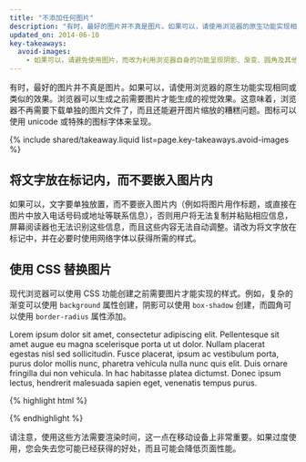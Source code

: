 ```yaml
---
title: "不添加任何图片"
description: "有时，最好的图片并不真是图片。如果可以，请使用浏览器的原生功能实现相同或类似的效果。"
updated_on: 2014-06-10
key-takeaways:
  avoid-images:
    - 如果可以，请避免使用图片，而改为利用浏览器自身的功能呈现阴影、渐变、圆角及其他效果。
---
```


<p class="intro">
  有时，最好的图片并不真是图片。如果可以，请使用浏览器的原生功能实现相同或类似的效果。浏览器可以生成之前需要图片才能生成的视觉效果。这意味着，浏览器不再需要下载单独的图片文件了，而且还能避开图片缩放的糟糕问题。图标可以使用 unicode 或特殊的图标字体来呈现。
</p>





{% include shared/takeaway.liquid list=page.key-takeaways.avoid-images %}

## 将文字放在标记内，而不要嵌入图片内

如果可以，文字要单独放置，而不要嵌入图片内（例如将图片用作标题，或直接在图片中放入电话号码或地址等联系信息），否则用户将无法复制并粘贴相应信息，屏幕阅读器也无法识别这些信息，而且这些内容无法自动调整。请改为将文字放在标记中，并在必要时使用网络字体以获得所需的样式。

## 使用 CSS 替换图片

现代浏览器可以使用 CSS 功能创建之前需要图片才能实现的样式。例如，复杂的渐变可以使用 <code>background</code> 属性创建，阴影可以使用 <code>box-shadow</code> 创建，而圆角可以使用 <code>border-radius</code> 属性添加。

<p id="noImage">
Lorem ipsum dolor sit amet, consectetur adipiscing elit. Pellentesque sit 
amet augue eu magna scelerisque porta ut ut dolor. Nullam placerat egestas 
nisl sed sollicitudin. Fusce placerat, ipsum ac vestibulum porta, purus 
dolor mollis nunc, pharetra vehicula nulla nunc quis elit. Duis ornare 
fringilla dui non vehicula. In hac habitasse platea dictumst. Donec 
ipsum lectus, hendrerit malesuada sapien eget, venenatis tempus purus.
</p>

{% highlight html %}
<style>
  div#noImage {
    color: white;
    border-radius: 5px;
    box-shadow: 5px 5px 4px 0 rgba(9,130,154,0.2);
    background: linear-gradient(rgba(9, 130, 154, 1), rgba(9, 130, 154, 0.5));
  }
</style>
{% endhighlight %}

请注意，使用这些方法需要渲染时间，这一点在移动设备上非常重要。如果过度使用，您会失去您可能已经获得的好处，而且可能会降低页面性能。



